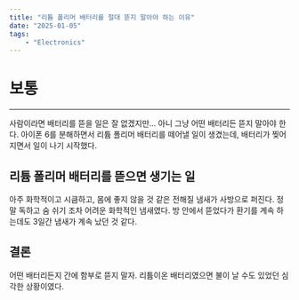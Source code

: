 ```yaml
---
title: "리튬 폴리머 배터리를 절대 뜯지 말아야 하는 이유"
date: "2025-01-05"
tags:
    - "Electronics"
---
```


# 보통
---
사람이라면 배터리를 뜯을 일은 잘 없겠지만... 아니 그냥 어떤 배터리든 뜯지 말아야 한다. 아이폰 6를 분해하면서 리튬 폴리머 배터리를 떼어낼 일이 생겼는데, 배터리가 찢어지면서 일이 나기 시작했다.

## 리튬 폴리머 배터리를 뜯으면 생기는 일
아주 화학적이고 시큼하고, 몸에 좋지 않을 것 같은 전해질 냄새가 사방으로 퍼진다. 정말 독하고 숨 쉬기 조차 어려운 화학적인 냄새였다. 방 안에서 뜯었다가 환기를 계속 하는데도 3일간 냄새가 계속 났던 것 같다.

## 결론
어떤 배터리든지 간에 함부로 뜯지 말자. 리튬이온 배터리였으면 불이 날 수도 있었던 심각한 상황이였다.